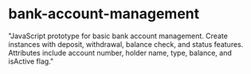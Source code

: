 # bank-account-management
"JavaScript prototype for basic bank account management. Create instances with deposit, withdrawal, balance check, and status features. Attributes include account number, holder name, type, balance, and isActive flag."
